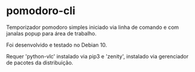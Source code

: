 # pomodoro-cli

Temporizador pomodoro simples iniciado via linha de comando e com janalas popup para área de trabalho.

Foi desenvolvido e testado no Debian 10.

Requer 'python-vlc' instalado via pip3 e 'zenity', instalado via gerenciador de pacotes da distribuição.
